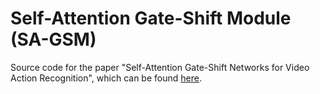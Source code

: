 # Self-Attention Gate-Shift Module (SA-GSM)
Source code for the paper "Self-Attention Gate-Shift Networks for Video Action Recognition", which can be found [here](https://github.com/dpstart/SA-GSM/blob/master/paper/paper.pdf).
